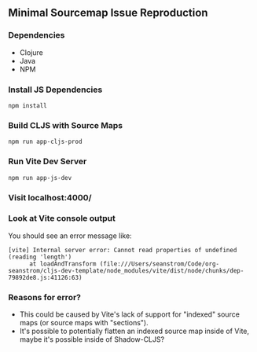 ## Minimal Sourcemap Issue Reproduction

### Dependencies
* Clojure
* Java
* NPM

### Install JS Dependencies
```
npm install
```

### Build CLJS with Source Maps
```
npm run app-cljs-prod
```

### Run Vite Dev Server
```
npm run app-js-dev
```

### Visit localhost:4000/

### Look at Vite console output

You should see an error message like:
```
[vite] Internal server error: Cannot read properties of undefined (reading 'length')
      at loadAndTransform (file:///Users/seanstrom/Code/org-seanstrom/cljs-dev-template/node_modules/vite/dist/node/chunks/dep-79892de8.js:41126:63)
```

### Reasons for error?

* This could be caused by Vite's lack of support for "indexed" source maps (or source maps with "sections").
* It's possible to potentially flatten an indexed source map inside of Vite, maybe it's possible inside of Shadow-CLJS?
